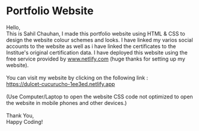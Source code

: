 # Portfolio Website
Hello,<br>
This is Sahil Chauhan, I made this portfolio website using HTML & CSS to design the website colour schemes and looks.
I have linked my varios social accounts to the website as well as i have linked  the certificates to the Institue's original certification data.
I have deployed this website using the free service provided by
www.netlify.com (huge thanks for setting up my website).<br><br>
You can visit my website by clicking on the following link :<br>
https://dulcet-cucurucho-1ee3ed.netlify.app<br><br>
(Use Computer/Laptop to open the website CSS code not optimized to open the website in mobile phones and other devices.)<br><br>
Thank You,<br>
Happy Coding!<br><br>
